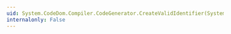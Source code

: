 ```yaml
---
uid: System.CodeDom.Compiler.CodeGenerator.CreateValidIdentifier(System.String)
internalonly: False
---
```

